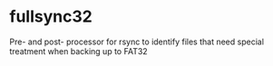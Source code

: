 fullsync32
==========

Pre- and post- processor for rsync to identify files that need special treatment when backing up to FAT32

